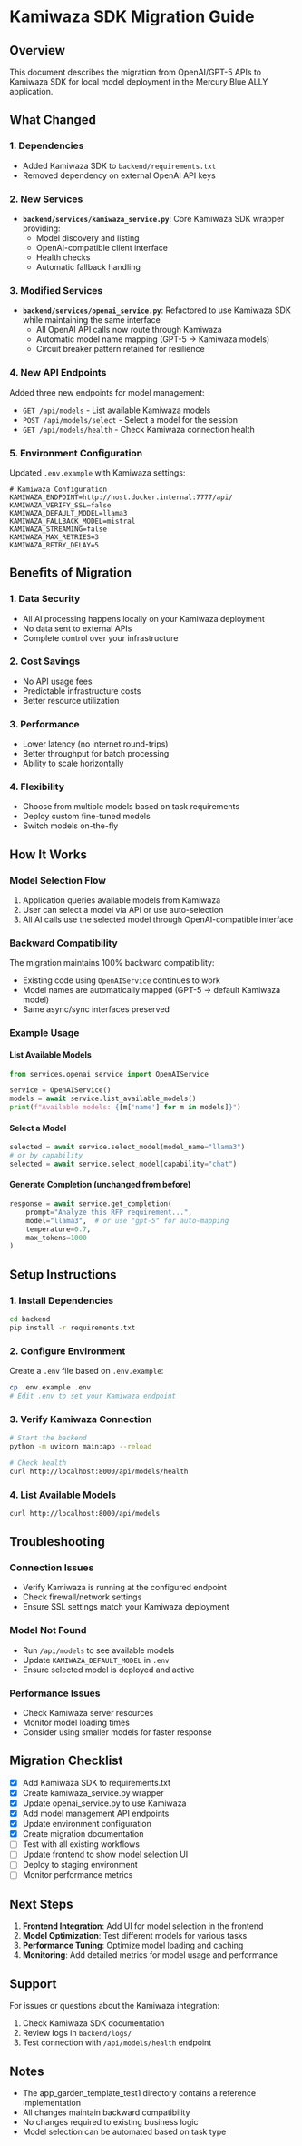 # Kamiwaza SDK Migration Guide

## Overview
This document describes the migration from OpenAI/GPT-5 APIs to Kamiwaza SDK for local model deployment in the Mercury Blue ALLY application.

## What Changed

### 1. **Dependencies**
- Added Kamiwaza SDK to `backend/requirements.txt`
- Removed dependency on external OpenAI API keys

### 2. **New Services**
- **`backend/services/kamiwaza_service.py`**: Core Kamiwaza SDK wrapper providing:
  - Model discovery and listing
  - OpenAI-compatible client interface
  - Health checks
  - Automatic fallback handling

### 3. **Modified Services**
- **`backend/services/openai_service.py`**: Refactored to use Kamiwaza SDK while maintaining the same interface
  - All OpenAI API calls now route through Kamiwaza
  - Automatic model name mapping (GPT-5 → Kamiwaza models)
  - Circuit breaker pattern retained for resilience

### 4. **New API Endpoints**
Added three new endpoints for model management:
- `GET /api/models` - List available Kamiwaza models
- `POST /api/models/select` - Select a model for the session
- `GET /api/models/health` - Check Kamiwaza connection health

### 5. **Environment Configuration**
Updated `.env.example` with Kamiwaza settings:
```env
# Kamiwaza Configuration
KAMIWAZA_ENDPOINT=http://host.docker.internal:7777/api/
KAMIWAZA_VERIFY_SSL=false
KAMIWAZA_DEFAULT_MODEL=llama3
KAMIWAZA_FALLBACK_MODEL=mistral
KAMIWAZA_STREAMING=false
KAMIWAZA_MAX_RETRIES=3
KAMIWAZA_RETRY_DELAY=5
```

## Benefits of Migration

### 1. **Data Security**
- All AI processing happens locally on your Kamiwaza deployment
- No data sent to external APIs
- Complete control over your infrastructure

### 2. **Cost Savings**
- No API usage fees
- Predictable infrastructure costs
- Better resource utilization

### 3. **Performance**
- Lower latency (no internet round-trips)
- Better throughput for batch processing
- Ability to scale horizontally

### 4. **Flexibility**
- Choose from multiple models based on task requirements
- Deploy custom fine-tuned models
- Switch models on-the-fly

## How It Works

### Model Selection Flow
1. Application queries available models from Kamiwaza
2. User can select a model via API or use auto-selection
3. All AI calls use the selected model through OpenAI-compatible interface

### Backward Compatibility
The migration maintains 100% backward compatibility:
- Existing code using `OpenAIService` continues to work
- Model names are automatically mapped (GPT-5 → default Kamiwaza model)
- Same async/sync interfaces preserved

### Example Usage

#### List Available Models
```python
from services.openai_service import OpenAIService

service = OpenAIService()
models = await service.list_available_models()
print(f"Available models: {[m['name'] for m in models]}")
```

#### Select a Model
```python
selected = await service.select_model(model_name="llama3")
# or by capability
selected = await service.select_model(capability="chat")
```

#### Generate Completion (unchanged from before)
```python
response = await service.get_completion(
    prompt="Analyze this RFP requirement...",
    model="llama3",  # or use "gpt-5" for auto-mapping
    temperature=0.7,
    max_tokens=1000
)
```

## Setup Instructions

### 1. Install Dependencies
```bash
cd backend
pip install -r requirements.txt
```

### 2. Configure Environment
Create a `.env` file based on `.env.example`:
```bash
cp .env.example .env
# Edit .env to set your Kamiwaza endpoint
```

### 3. Verify Kamiwaza Connection
```bash
# Start the backend
python -m uvicorn main:app --reload

# Check health
curl http://localhost:8000/api/models/health
```

### 4. List Available Models
```bash
curl http://localhost:8000/api/models
```

## Troubleshooting

### Connection Issues
- Verify Kamiwaza is running at the configured endpoint
- Check firewall/network settings
- Ensure SSL settings match your Kamiwaza deployment

### Model Not Found
- Run `/api/models` to see available models
- Update `KAMIWAZA_DEFAULT_MODEL` in `.env`
- Ensure selected model is deployed and active

### Performance Issues
- Check Kamiwaza server resources
- Monitor model loading times
- Consider using smaller models for faster response

## Migration Checklist

- [x] Add Kamiwaza SDK to requirements.txt
- [x] Create kamiwaza_service.py wrapper
- [x] Update openai_service.py to use Kamiwaza
- [x] Add model management API endpoints
- [x] Update environment configuration
- [x] Create migration documentation
- [ ] Test with all existing workflows
- [ ] Update frontend to show model selection UI
- [ ] Deploy to staging environment
- [ ] Monitor performance metrics

## Next Steps

1. **Frontend Integration**: Add UI for model selection in the frontend
2. **Model Optimization**: Test different models for various tasks
3. **Performance Tuning**: Optimize model loading and caching
4. **Monitoring**: Add detailed metrics for model usage and performance

## Support

For issues or questions about the Kamiwaza integration:
1. Check Kamiwaza SDK documentation
2. Review logs in `backend/logs/`
3. Test connection with `/api/models/health` endpoint

## Notes

- The app_garden_template_test1 directory contains a reference implementation
- All changes maintain backward compatibility
- No changes required to existing business logic
- Model selection can be automated based on task type